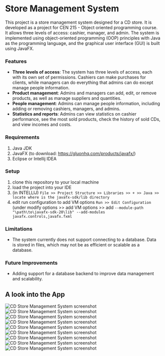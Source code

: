 # Store Management System 

This project is a store management system designed for a CD store. It is developed as a project for CEN 215 - Object oriented programming course.
It allows three levels of access: cashier, manager, and admin. The system is implemented using object-oriented programming (OOP) principles with Java as the programming language, and the graphical user interface (GUI) is built using JavaFX.

### Features

- **Three levels of access**: The system has three levels of access, each with its own set of permissions. Cashiers can make purchases for clients, while managers can do everything that admins can do except manage people information.
- **Product management**: Admins and managers can add, edit, or remove products, as well as manage suppliers and quantities.
- **People management**: Admins can manage people information, including adding or removing cashiers, managers, and admins.
- **Statistics and reports**: Admins can view statistics on cashier performance, see the most sold products, check the history of sold CDs, and view incomes and costs.

### Requirements
1. Java JDK 
2. JavaFX (to download: https://gluonhq.com/products/javafx/)
3. Eclipse or Intellij IDEA

### Setup 
1. clone this repository to your local machine
2. load the project into your IDE
3. (in INTELLIJ) ``File >> Project Structure >> Libraries >> + >> Java >> locate where is the javafx-sdk/lib directory``
4. edit run configuration to add VM options ``Run >> Edit Configuration`` (under modify options >> add VM options >> add ``--module-path "\path\to\javafx-sdk-20\lib" --add-modules javafx.controls,javafx.fxml``

### Limitations

- The system currently does not support connecting to a database. Data is stored in files, which may not be as efficient or scalable as a database.

### Future Improvements

- Adding support for a database backend to improve data management and scalability.

## A look into the App

![CD Store Management System screenshot](app-images/login.png "Login")
![CD Store Management System screenshot](app-images/admin.png "Admin")
![CD Store Management System screenshot](app-images/cashier.png "Cashier")
![CD Store Management System screenshot](app-images/manager-view.png "Manager")
![CD Store Management System screenshot](app-images/manage-users.png "manage users")
![CD Store Management System screenshot](app-images/manage-products.png "CD Store Management System")
![CD Store Management System screenshot](app-images/add-product.png "add product")
![CD Store Management System screenshot](app-images/edit-product-info.png "CD Store Management System")
![CD Store Management System screenshot](app-images/stock-management.png "CD Store Management System")



